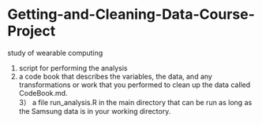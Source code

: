 # Getting-and-Cleaning-Data-Course-Project
study of wearable computing  
1) script for performing the analysis  
2) a code book that describes the variables, the data, and any transformations or work that you performed to clean up the data called CodeBook.md.  
3） a file run_analysis.R in the main directory that can be run as long as the Samsung data is in your working directory. 

